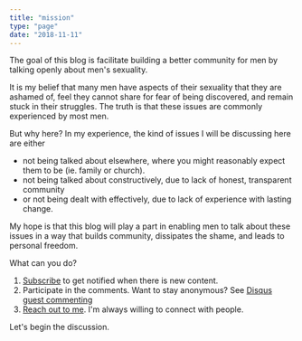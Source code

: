 ```yaml
---
title: "mission"
type: "page"
date: "2018-11-11"
---
```

The goal of this blog is facilitate building a better community for men by talking openly about men's sexuality.

It is my belief that many men have aspects of their sexuality that they are ashamed of, feel they cannot share for fear of being discovered, and remain stuck in their struggles. The truth is that these issues are commonly experienced by most men. 

But why here? In my experience, the kind of issues I will be discussing here are either 
* not being talked about elsewhere, where you might reasonably expect them to be (ie. family or church). 
* not being talked about constructively, due to lack of honest, transparent community 
* or not being dealt with effectively, due to lack of experience with lasting change.

My hope is that this blog will play a part in enabling men to talk about these issues in a way that builds community, dissipates the shame, and leads to personal freedom.

What can you do?
1. [Subscribe](/subscribe) to get notified when there is new content.
2. Participate in the comments. Want to stay anonymous? See [Disqus guest commenting](https://help.disqus.com/commenting/guest-commenting)
3. [Reach out to me](mailto:secretunspoken@gmail.com). I'm always willing to connect with people.

Let's begin the discussion.